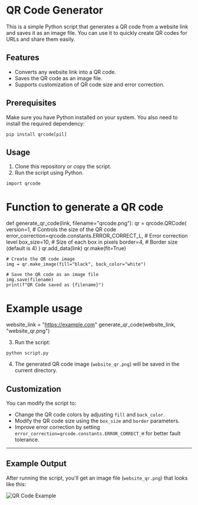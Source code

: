 # QR Code Generator

This is a simple Python script that generates a QR code from a website link and saves it as an image file. You can use it to quickly create QR codes for URLs and share them easily.

## Features
- Converts any website link into a QR code.
- Saves the QR code as an image file.
- Supports customization of QR code size and error correction.

## Prerequisites
Make sure you have Python installed on your system. You also need to install the required dependency:
```
pip install qrcode[pil]
```

## Usage
1. Clone this repository or copy the script.
2. Run the script using Python.

```
import qrcode
```
# Function to generate a QR code
def generate_qr_code(link, filename="qrcode.png"):
    qr = qrcode.QRCode(
        version=1,  # Controls the size of the QR code
        error_correction=qrcode.constants.ERROR_CORRECT_L,  # Error correction level
        box_size=10,  # Size of each box in pixels
        border=4,  # Border size (default is 4)
    )
    qr.add_data(link)
    qr.make(fit=True)

    # Create the QR code image
    img = qr.make_image(fill="black", back_color="white")

    # Save the QR code as an image file
    img.save(filename)
    print(f"QR Code saved as {filename}")

# Example usage
website_link = "https://example.com"
generate_qr_code(website_link, "website_qr.png")


3. Run the script:
```
python script.py
```
4. The generated QR code image (`website_qr.png`) will be saved in the current directory.

## Customization
You can modify the script to:
- Change the QR code colors by adjusting `fill` and `back_color`.
- Modify the QR code size using the `box_size` and `border` parameters.
- Improve error correction by setting `error_correction=qrcode.constants.ERROR_CORRECT_H` for better fault tolerance.
---
## Example Output
After running the script, you'll get an image file (`website_qr.png`) that looks like this:

![QR Code Example](example_qr.png)




